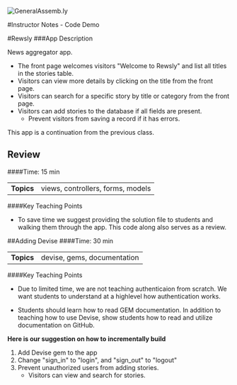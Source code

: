 ![GeneralAssemb.ly](http://studio.generalassemb.ly/GA_Slide_Assets/Code_along_icon_md.png)

#Instructor Notes - Code Demo

#Rewsly
###App Description
 

News aggregator app.  

*	The front page welcomes visitors "Welcome to Rewsly" and list all titles in the stories table. 
*	Visitors can view more details by clicking on the title from the front page.
*	Visitors can search for a specific story by title or category from the front page.
*	Visitors can add stories to the database if all fields are present. 
	*	Prevent visitors from saving a record if it has errors.
	

This app is a continuation from the previous class.


## Review 
####Time: 15 min

| | |
| ------------- |:-------------|
| __Topics__ |views, controllers, forms, models| 


####Key Teaching Points

*	To save time we suggest providing the solution file to students and walking them through the app. This code along also serves as a review.



##Adding Devise 
####Time: 30 min

| | |
| ------------- |:-------------|
| __Topics__ |devise, gems, documentation| 


####Key Teaching Points

*	Due to limited time, we are not teaching authenticaion from scratch. We want students to understand at a highlevel how authentication works.


*	Students should learn how to read GEM documentation. In addition to teaching how to use Devise, show students how to read and utilize documentation on GitHub.


__Here is our suggestion on how to incrementally build__

1.	Add Devise gem to the app
2.	Change "sign_in" to "login", and "sign_out" to "logout"
3.	Prevent unauthorized users from adding stories. 
	*	Visitors can view and search for stories.





